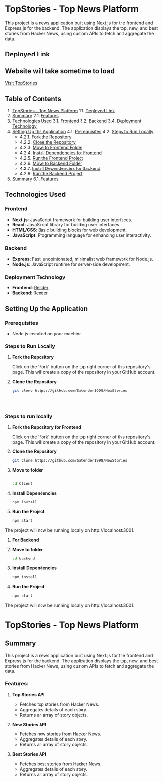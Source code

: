 # TopStories - Top News Platform

This project is a news application built using Next.js for the frontend and Express.js for the backend. The application displays the top, new, and best stories from Hacker News, using custom APIs to fetch and aggregate the data.

## Deployed Link
## Website will take sometime to load

[Visit TopStories](https://newstories-1.onrender.com)

## Table of Contents

1. [TopStories - Top News Platform](#TopStories---Top-News-platform)
   1.1. [Deployed Link](#deployed-link)
2. [Summary](#summary)
   2.1. [Features](#features)
3. [Technologies Used](#technologies-used)
   3.1. [Frontend](#frontend)
   3.2. [Backend](#backend)
   <!-- 3.3. [User Authentication](#user-authentication) -->
   3.4. [Deployment Technology](#deployment-technology)
4. [Setting Up the Application](#setting-up-the-application)
   4.1. [Prerequisites](#prerequisites)
   4.2. [Steps to Run Locally](#steps-to-run-locally)
      - 4.2.1. [Fork the Repository](#1-fork-the-repository)
      - 4.2.2. [Clone the Repository](#2-clone-the-repository)
      - 4.2.3. [Move to Frontend Folder](#3-move-to-client-folder)
      - 4.2.4. [Install Dependencies for Frontend](#4-install-dependencies-for-frontend)
      - 4.2.5. [Run the Frontend Project](#5-run-the-frontend-project)
      - 4.2.6. [Move to Backend Folder](#6-move-to-backend-folder)
      - 4.2.7. [Install Dependencies for Backend](#7-install-dependencies-for-backend)
      - 4.2.8. [Run the Backend Project](#8-run-the-backend-project)
6. [Summary](#summary)
   6.1. [Features](#features)


## Technologies Used

### Frontend
- **Next.js**: JavaScript framework for building user interfaces.
- **React**: JavaScript library for building user interfaces.
- **HTML/CSS**: Basic building blocks for web development.
- **JavaScript**: Programming language for enhancing user interactivity.

### Backend
- **Express**: Fast, unopinionated, minimalist web framework for Node.js.
- **Node.js**: JavaScript runtime for server-side development.



### Deployment Technology
- **Frontend**: [Render](https://render.com)
- **Backend**: [Render](https://render.com)

## Setting Up the Application

### Prerequisites
- Node.js installed on your machine.

### Steps to Run Locally

1. **Fork the Repository**

   Click on the 'Fork' button on the top right corner of this repository's page. This will create a copy of the repository in your GitHub account.

2. **Clone the Repository**

   ```bash
   git clone https://github.com/Satender1998/NewStories





### Steps to run locally

1. **Fork the Repository for Frontend**

   Click on the 'Fork' button on the top right corner of this repository's page. This will create a copy of the repository in your GitHub account.

2. **Clone the Repository**

   ```bash
   git clone https://github.com/Satender1998/NewStories

3. **Move to folder**

   ```bash
   
   cd Client

4. **Install Dependencies**

   ```bash
   npm install

5. **Run the Project**

   ```bash
   npm start

The project will now be running locally on http://localhost:3001.

1. **For Backend**


2. **Move to folder**

   ```bash
   cd backend

3. **Install Dependencies**

   ```bash
   npm install

4. **Run the Project**

   ```bash
   npm start

The project will now be running locally on http://localhost:3001.




# TopStories - Top News Platform

## Summary

This project is a news application built using Next.js for the frontend and Express.js for the backend. The application displays the top, new, and best stories from Hacker News, using custom APIs to fetch and aggregate the data.

### Features:

1. **Top Stories API**
    * Fetches top stories from Hacker News.
    * Aggregates details of each story.
    * Returns an array of story objects.

2. **New Stories API**
    * Fetches new stories from Hacker News.
    * Aggregates details of each story.
    * Returns an array of story objects.

3. **Best Stories API**
    * Fetches best stories from Hacker News.
    * Aggregates details of each story.
    * Returns an array of story objects.
